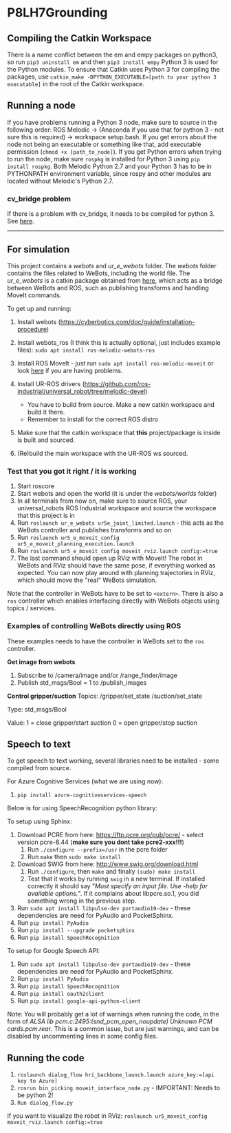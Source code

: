 # P8LH7Grounding

## Compiling the Catkin Workspace
There is a name conflict between the em and empy packages on python3, so run `pip3 uninstall em` and then `pip3 install empy`
Python 3 is used for the Python modules. To ensure that Catkin uses Python 3 for compiling the packages, use 
`catkin_make -DPYTHON_EXECUTABLE=[path to your python 3 executable]` in the root of the Catkin workspace.

## Running a node
If you have problems running a Python 3 node, make sure to source in the following order: ROS Melodic -> (Anaconda if you use that for python 3 - not sure this is required) -> workspace setup.bash.
If you get errors about the node not being an executable or something like that, add executable permission (`chmod +x [path_to_node]`). If you get Python errors when trying to run the node, make sure `rospkg` is installed for Python 3 using `pip install rospkg`. Both Melodic Python 2.7 and your Python 3 has to be in PYTHONPATH environment variable, since rospy and other modules are located without Melodic's Python 2.7.

### cv_bridge problem
If there is a problem with cv_bridge, it needs to be compiled for python 3. See [here](https://medium.com/@beta_b0t/how-to-setup-ros-with-python-3-44a69ca36674).

---

## For simulation
This project contains a *webots* and *ur_e_webots* folder. The *webots* folder contains the files related to WeBots, including the world file. The *ur_e_wobots* is a catkin package obtained from [here](https://github.com/cyberbotics/webots/tree/master/projects/robots/universal_robots/resources/ros_package/ur_e_webots), which acts as a bridge between WeBots and ROS, such as publishing transforms and handling MoveIt commands.

To get up and running:

1. Install webots (https://cyberbotics.com/doc/guide/installation-procedure)

2. Install webots_ros (I think this is actually optional, just includes example files): `sudo apt install ros-melodic-webots-ros`

3. Install ROS MoveIt - just run `sudo apt install ros-melodic-moveit` or look [here](http://docs.ros.org/en/melodic/api/moveit_tutorials/html/doc/getting_started/getting_started.html) if you are having problems.

4. Install UR-ROS drivers (https://github.com/ros-industrial/universal_robot/tree/melodic-devel)
   - You have to build from source. Make a new catkin workspace and build it there.
   - Remember to install for the correct ROS distro

5. Make sure that the catkin workspace that **this** project/package is inside is built and sourced.

6. (Re)build the main workspace with the UR-ROS ws sourced.

### Test that you got it right / it is working
1. Start roscore
2. Start webots and open the world (it is under the *webots/worlds* folder)
3. In all terminals from now on, make sure to source ROS, your universal_robots ROS Industrial workspace and source the workspace that this project is in
4. Run `roslaunch ur_e_webots ur5e_joint_limited.launch` - this acts as the WeBots controller and publishes transforms and so on
5. Run `roslaunch ur5_e_moveit_config ur5_e_moveit_planning_execution.launch`
6. Run `roslaunch ur5_e_moveit_config moveit_rviz.launch config:=true`
7. The last command should open up RViz with MoveIt! The robot in WeBots and RViz should have the same pose, if everything worked as expected. You can now play around with planning trajectories in RViz, which should move the "real" WeBots simulation.

Note that the controller in WeBots have to be set to `<extern>`. There is also a `ros` controller which enables interfacing directly with WeBots objects using topics / services. 

### Examples of controlling WeBots directly using ROS
These examples needs to have the controller in WeBots set to the `ros` controller.

__Get image from webots__
1. Subscribe to /camera/image and/or /range_finder/image
2. Publish std\_msgs/Bool = 1 to /publish_images


__Control gripper/suction__
Topics: /gripper/set_state
		/suction/set_state

Type: std_msgs/Bool

Value: 1 = close gripper/start suction
	   0 = open gripper/stop suction

## Speech to text
To get speech to text working, several libraries need to be installed - some compiled from source.

For Azure Cognitive Services (what we are using now):
1. `pip install azure-cognitiveservices-speech`

Below is for using SpeechRecognition python library:

To setup using Sphinx:
1. Download PCRE from here: https://ftp.pcre.org/pub/pcre/ - select version pcre-8.44 (**make sure you dont take pcre2-xxx!!!**)
   1. Run `./configure --prefix=/usr` in the pcre folder
   2. Run `make` then `sudo make install`
2. Download SWIG from here: http://www.swig.org/download.html
   1. Run `./configure`, then `make` and finally `(sudo) make install`
   2. Test that it works by running `swig` in a new terminal. If installed correctly it should say "*Must specify an input file. Use -help for available options.*". If it complains about libpcre.so.1, you did something wrong in the previous step.
3. Run `sudo apt install libpulse-dev portaudio19-dev` - these dependencies are need for PyAudio and PocketSphinx.
4. Run `pip install PyAudio`
5. Run `pip install --upgrade pocketsphinx`
6. Run `pip install SpeechRecognition`

To setup for Google Speech API:
1. Run `sudo apt install libpulse-dev portaudio19-dev` - these dependencies are need for PyAudio and PocketSphinx.
2. Run `pip install PyAudio`
3. Run `pip install SpeechRecognition`
4. Run `pip install oauth2client`
5. Run `pip install google-api-python-client`

Note: You will probably get a lot of warnings when running the code, in the form of *ALSA lib pcm.c:2495:(snd_pcm_open_noupdate) Unknown PCM cards.pcm.rear*. This is a common issue, but are just warnings, and can be disabled by uncommenting lines in some config files.

## Running the code
1. `roslaunch dialog_flow hri_backbone_launch.launch azure_key:=[api key to Azure]`
2. `rosrun bin_picking moveit_interface_node.py` - IMPORTANT: Needs to be python 2!
3. `Run dialog_flow.py`

If you want to visualize the robot in RViz: `roslaunch ur5_moveit_config moveit_rviz.launch config:=true`
